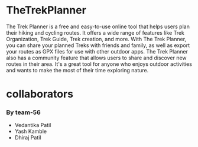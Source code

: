 # TheTrekPlanner
The Trek Planner is a free and easy-to-use online tool that helps users plan their hiking and cycling routes. It offers a wide range of features like Trek Organization, Trek Guide, Trek creation, and more. With The Trek Planner, you can share your planned Treks with friends and family, as well as export your routes as GPX files for use with other outdoor apps. The Trek Planner also has a community feature that allows users to share and discover new routes in their area. It's a great tool for anyone who enjoys outdoor activities and wants to make the most of their time exploring nature.
# collaborators
### By team-56 
- Vedantika Patil
- Yash Kamble
- Dhiraj Patil
